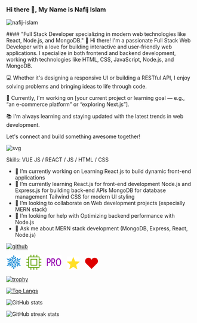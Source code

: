 ### Hi there 👋, My Name is Nafij Islam
<p align="left"> <img src="https://komarev.com/ghpvc/?username=nafij-islam&label=Profile%20views&color=0e75b6&style=flat" alt="nafij-islam" /> </p>
#### "Full Stack Developer specializing in modern web technologies like React, Node.js, and MongoDB."
👋 Hi there! I'm a passionate Full Stack Web Developer with a love for building interactive and user-friendly web applications. I specialize in both frontend and backend development, working with technologies like HTML, CSS, JavaScript, Node.js, and MongoDB.

💻 Whether it's designing a responsive UI or building a RESTful API, I enjoy solving problems and bringing ideas to life through code.

🚀 Currently, I'm working on [your current project or learning goal — e.g., “an e-commerce platform” or “exploring Next.js”].

📚 I'm always learning and staying updated with the latest trends in web development.

Let's connect and build something awesome together!

![svg](https://raw.githubusercontent.com/nafij-islam/github-profile-3d-contrib/main/docs/demo/profile-gitblock.svg)


Skills: VUE JS / REACT / JS / HTML / CSS

- 🔭 I’m currently working on Learning React.js to build dynamic front-end applications 
- 🌱 I’m currently learning React.js for front-end development  Node.js and Express.js for building back-end APIs  MongoDB for database management  Tailwind CSS for modern UI styling 
- 👯 I’m looking to collaborate on Web development projects (especially MERN stack) 
- 🤔 I’m looking for help with Optimizing backend performance with Node.js 
- 💬 Ask me about MERN stack development (MongoDB, Express, React, Node.js) 


[<img src='https://cdn.jsdelivr.net/npm/simple-icons@3.0.1/icons/github.svg' alt='github' height='40'>](https://github.com/nafij-islam)  

<a href='https://archiveprogram.github.com/'><img src='https://raw.githubusercontent.com/acervenky/animated-github-badges/master/assets/acbadge.gif' width='40' height='40'></a> <a href='https://docs.github.com/en/developers'><img src='https://raw.githubusercontent.com/acervenky/animated-github-badges/master/assets/devbadge.gif' width='40' height='40'></a> <a href='https://github.com/pricing'><img src='https://raw.githubusercontent.com/acervenky/animated-github-badges/master/assets/pro.gif' width='40' height='40'></a> <a href='https://stars.github.com/'><img src='https://raw.githubusercontent.com/acervenky/animated-github-badges/master/assets/starbadge.gif' width='35' height='35'></a> <a href='https://docs.github.com/en/github/supporting-the-open-source-community-with-github-sponsors'><img src='https://raw.githubusercontent.com/acervenky/animated-github-badges/master/assets/sponsorbadge.gif' width='35' height='35'></a> 

[![trophy](https://github-profile-trophy.vercel.app/?username=nafij-islam)](https://github.com/ryo-ma/github-profile-trophy)

[![Top Langs](https://github-readme-stats.vercel.app/api/top-langs/?username=nafij-islam)](https://github.com/anuraghazra/github-readme-stats)

![GitHub stats](https://github-readme-stats.vercel.app/api?username=nafij-islam&show_icons=true&count_private=true)  

![GitHub streak stats](https://streak-stats.demolab.com/?user=nafij-islam)  

